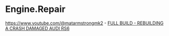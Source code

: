 # Engine.Repair
https://www.youtube.com/@matarmstrongmk2 - [FULL BUILD - REBUILDING A CRASH DAMAGED AUDI RS6](https://youtu.be/9IpeP8DLrI8)
